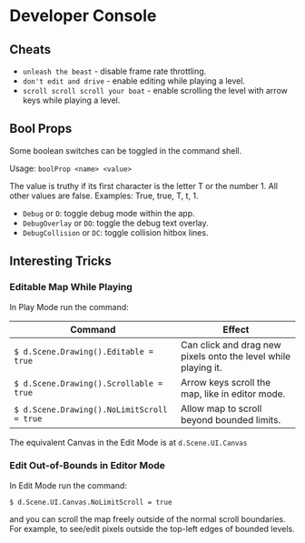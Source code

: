 # Developer Console

## Cheats

* `unleash the beast` - disable frame rate throttling.
* `don't edit and drive` - enable editing while playing a level.
* `scroll scroll scroll your boat` - enable scrolling the level with arrow keys
  while playing a level.

## Bool Props

Some boolean switches can be toggled in the command shell.

Usage: `boolProp <name> <value>`

The value is truthy if its first character is the letter T or the number 1.
All other values are false. Examples: True, true, T, t, 1.

* `Debug` or `D`: toggle debug mode within the app.
* `DebugOverlay` or `DO`: toggle the debug text overlay.
* `DebugCollision` or `DC`: toggle collision hitbox lines.

## Interesting Tricks

### Editable Map While Playing

In Play Mode run the command:

| Command                                    | Effect                                                         |
|--------------------------------------------|----------------------------------------------------------------|
| `$ d.Scene.Drawing().Editable = true`      | Can click and drag new pixels onto the level while playing it. |
| `$ d.Scene.Drawing().Scrollable = true`    | Arrow keys scroll the map, like in editor mode.                |
| `$ d.Scene.Drawing().NoLimitScroll = true` | Allow map to scroll beyond bounded limits.                     |

The equivalent Canvas in the Edit Mode is at `d.Scene.UI.Canvas`

### Edit Out-of-Bounds in Editor Mode

In Edit Mode run the command:

`$ d.Scene.UI.Canvas.NoLimitScroll = true`

and you can scroll the map freely outside of the normal scroll boundaries. For
example, to see/edit pixels outside the top-left edges of bounded levels.
